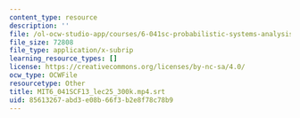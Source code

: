 ```yaml
---
content_type: resource
description: ''
file: /ol-ocw-studio-app/courses/6-041sc-probabilistic-systems-analysis-and-applied-probability-fall-2013/85613267abd3e08b66f3b2e8f78c78b9_MIT6_041SCF13_lec25_300k.mp4.srt
file_size: 72808
file_type: application/x-subrip
learning_resource_types: []
license: https://creativecommons.org/licenses/by-nc-sa/4.0/
ocw_type: OCWFile
resourcetype: Other
title: MIT6_041SCF13_lec25_300k.mp4.srt
uid: 85613267-abd3-e08b-66f3-b2e8f78c78b9
---
```

